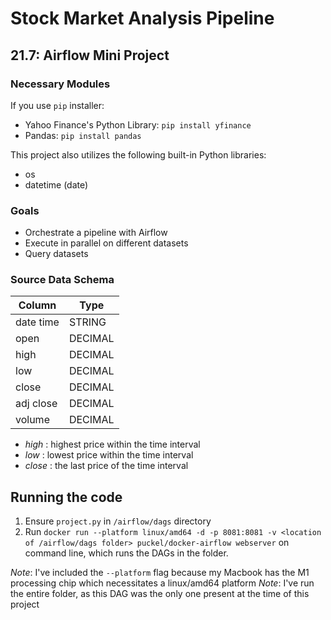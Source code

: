 # Stock Market Analysis Pipeline
## 21.7: Airflow Mini Project 

### Necessary Modules 

If you use `pip` installer:
* Yahoo Finance's Python Library: `pip install yfinance`
* Pandas: `pip install pandas`

This project also utilizes the following built-in Python libraries:
* os
* datetime (date)


### Goals
* Orchestrate a pipeline with Airflow
* Execute in parallel on different datasets
* Query datasets

### Source Data Schema

|Column    | Type   |
|----------|--------|
|date time |STRING  |
|open      |DECIMAL |
|high      |DECIMAL | 
|low       |DECIMAL | 
|close     |DECIMAL |  
|adj close |DECIMAL |
|volume    |DECIMAL |

* *high* : highest price within the time interval
* *low* : lowest price within the time interval
* *close* : the last price of the time interval

## Running the code
1. Ensure `project.py` in `/airflow/dags` directory
2. Run `docker run --platform linux/amd64 -d -p 8081:8081 -v <location of /airflow/dags folder> puckel/docker-airflow webserver` on command line, which runs the DAGs in the folder. 

*Note*: I've included the `--platform` flag because my Macbook has the M1 processing chip which necessitates a linux/amd64 platform
*Note*: I've run the entire folder, as this DAG was the only one present at the time of this project
